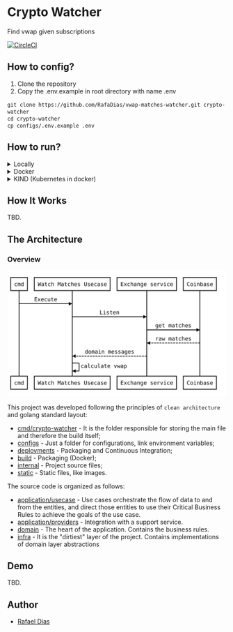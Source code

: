 # Crypto Watcher

Find vwap given subscriptions

[![CircleCI](https://circleci.com/gh/RafaDias/vwap-matches-watcher/tree/main.svg?style=shield)](https://circleci.com/gh/RafaDias/vwap-matches-watcher/tree/main)

## How to config?
1. Clone the repository
2. Copy the .env.example in root directory with name .env

```console
git clone https://github.com/RafaDias/vwap-matches-watcher.git crypto-watcher
cd crypto-watcher
cp configs/.env.example .env
```

## How to run?


<details>
<summary>Locally</summary>

  Just run this command in your terminal:

```sh
make run
```
</details>

<details>
<summary>Docker</summary>

  Just run this command in your terminal:

```sh
make build
docker run crypto-watcher:1.0.0
```
</details>

<details>
<summary>KIND (Kubernetes in docker)</summary>
  
  Just run this commands in your terminal:

```sh
make build      # creates a docker image for crypto-watcher 
make kind-up    # creates a cluster to simulate k8s
make kind-load  # load the crypto-watcher in envinroment
make kind-apply # Create a deployment with that image
make kind-logs  # Get logs from pods
```
</details>

## How It Works
TBD.

## The Architecture
### Overview
![Alt text](static/diagram.svg)


This project was developed following the principles of `clean architecture` and golang standard layout:
- [cmd/crypto-watcher](cmd/crypto-watcher) - It is the folder responsible for storing the main file and therefore the build itself;
- [configs](configs) - Just a folder for configurations, link environment variables;
- [deployments](deployments) - Packaging and Continuous Integration;
- [build](build) - Packaging (Docker);
- [internal](internal) - Project source files;
- [static](static) - Static files, like images.

The source code is organized as follows:
- [application/usecase](internal/application/usecase) - Use cases orchestrate the flow of data to and from the entities, and direct those entities to use their Critical Business Rules to achieve the goals of the use case.
- [application/providers](internal/application/providers) - Integration with a support service.
- [domain](internal/domain) - The heart of the application. Contains the business rules.
- [infra](internal/infra) - It is the "dirtiest" layer of the project. Contains implementations of domain layer abstractions

## Demo
  TBD.


## Author
- [Rafael Dias](https://www.linkedin.com/in/rafaeldiasmello/)